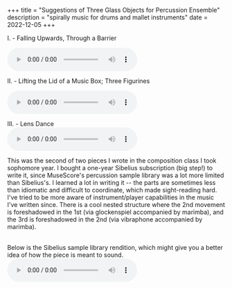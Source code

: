 +++
title = "Suggestions of Three Glass Objects for Percussion Ensemble"
description = "spirally music for drums and mallet instruments"
date = 2022-12-05
+++

I. - Falling Upwards, Through a Barrier
<br>

<audio controls>
  <source src="/recordings/glass-1.mp3" type="audio/mp3">
</audio>

<br>

II. - Lifting the Lid of a Music Box; Three Figurines
<br>

<audio controls>
  <source src="/recordings/glass-2.mp3" type="audio/mp3">
</audio>

<br>

III. - Lens Dance
<br>
<audio controls>
    <source src="/recordings/glass-3.mp3" type="audio/mp3">
</audio>
<br>

This was the second of two pieces I wrote in the composition class I took sophomore year. I bought a one-year Sibelius subscription (big step!) to write it, since MuseScore's percussion sample library was a lot more limited than Sibelius's. I learned a lot in writing it -- the parts are sometimes less than idiomatic and difficult to coordinate, which made sight-reading hard. I've tried to be more aware of instrument/player capabilities in the music I've written since. There is a cool nested structure where the 2nd movement is foreshadowed in the 1st (via glockenspiel accompanied by marimba), and the 3rd is foreshadowed in the 2nd (via vibraphone accompanied by marimba).

<br>
Below is the Sibelius sample library rendition, which might give you a better idea of how the piece is meant to sound.
<audio controls>
    <source src="/recordings/glass-midi.mp3" type="audio/mp3">
</audio>